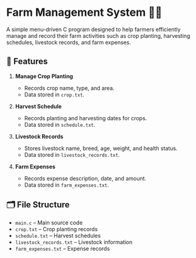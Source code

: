 # Farm Management System 🌾🐄

A simple menu-driven C program designed to help farmers efficiently manage and record their farm activities such as crop planting, harvesting schedules, livestock records, and farm expenses.

## 🔧 Features

1. **Manage Crop Planting**
   - Records crop name, type, and area.
   - Data stored in `crop.txt`.

2. **Harvest Schedule**
   - Records planting and harvesting dates for crops.
   - Data stored in `schedule.txt`.

3. **Livestock Records**
   - Stores livestock name, breed, age, weight, and health status.
   - Data stored in `livestock_records.txt`.

4. **Farm Expenses**
   - Records expense description, date, and amount.
   - Data stored in `farm_expenses.txt`.

## 🗂 File Structure

- `main.c` – Main source code
- `crop.txt` – Crop planting records
- `schedule.txt` – Harvest schedules
- `livestock_records.txt` – Livestock information
- `farm_expenses.txt` – Expense records
